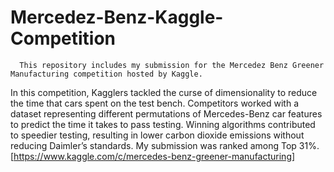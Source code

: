 # Mercedez-Benz-Kaggle-Competition

      This repository includes my submission for the Mercedez Benz Greener Manufacturing competition hosted by Kaggle.
In this competition, Kagglers tackled the curse of dimensionality to reduce the time that cars spent on the test bench. Competitors 
worked with a dataset representing different permutations of Mercedes-Benz car features to predict the time it takes to pass testing. 
Winning algorithms contributed to speedier testing, resulting in lower carbon dioxide emissions without reducing Daimler’s standards.
My submission was ranked among Top 31%. [https://www.kaggle.com/c/mercedes-benz-greener-manufacturing]
